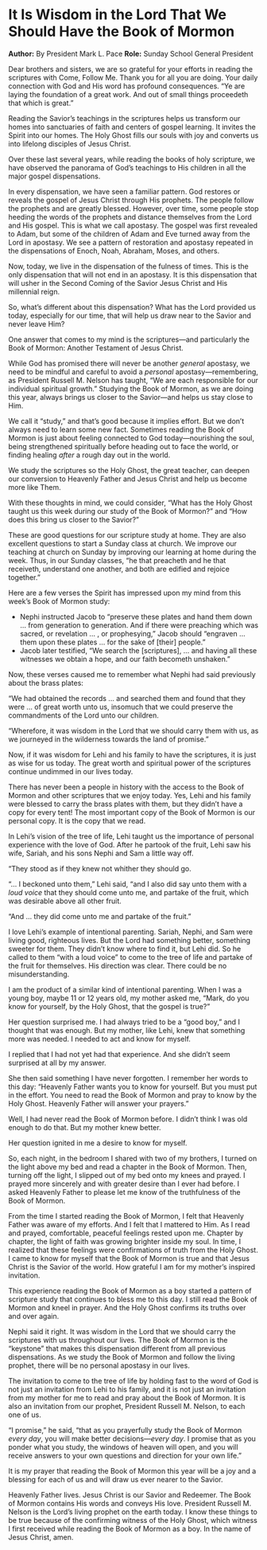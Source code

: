 # It Is Wisdom in the Lord That We Should Have the Book of Mormon

**Author:** By President Mark L. Pace
**Role:** Sunday School General President

<a name="p1"></a>Dear brothers and sisters, we are so grateful for your efforts in reading the scriptures with Come, Follow Me. Thank you for all you are doing. Your daily connection with God and His word has profound consequences. “Ye are laying the foundation of a great work. And out of small things proceedeth that which is great.”

<a name="p2"></a>Reading the Savior’s teachings in the scriptures helps us transform our homes into sanctuaries of faith and centers of gospel learning. It invites the Spirit into our homes. The Holy Ghost fills our souls with joy and converts us into lifelong disciples of Jesus Christ.

<a name="p3"></a>Over these last several years, while reading the books of holy scripture, we have observed the panorama of God’s teachings to His children in all the major gospel dispensations.

<a name="p4"></a>In every dispensation, we have seen a familiar pattern. God restores or reveals the gospel of Jesus Christ through His prophets. The people follow the prophets and are greatly blessed. However, over time, some people stop heeding the words of the prophets and distance themselves from the Lord and His gospel. This is what we call apostasy. The gospel was first revealed to Adam, but some of the children of Adam and Eve turned away from the Lord in apostasy. We see a pattern of restoration and apostasy repeated in the dispensations of Enoch, Noah, Abraham, Moses, and others.

<a name="p5"></a>Now, today, we live in the dispensation of the fulness of times. This is the only dispensation that will not end in an apostasy. It is this dispensation that will usher in the Second Coming of the Savior Jesus Christ and His millennial reign.

<a name="p6"></a>So, what’s different about this dispensation? What has the Lord provided us today, especially for our time, that will help us draw near to the Savior and never leave Him?

<a name="p7"></a>One answer that comes to my mind is the scriptures—and particularly the Book of Mormon: Another Testament of Jesus Christ.

<a name="p8"></a>While God has promised there will never be another *general* apostasy, we need to be mindful and careful to avoid a *personal* apostasy—remembering, as President Russell M. Nelson has taught, “We are each responsible for our individual spiritual growth.” Studying the Book of Mormon, as we are doing this year, always brings us closer to the Savior—and helps us stay close to Him.

<a name="p9"></a>We call it “study,” and that’s good because it implies effort. But we don’t always need to learn some new fact. Sometimes reading the Book of Mormon is just about feeling connected to God today—nourishing the soul, being strengthened spiritually before heading out to face the world, or finding healing *after* a rough day out in the world.

<a name="p10"></a>We study the scriptures so the Holy Ghost, the great teacher, can deepen our conversion to Heavenly Father and Jesus Christ and help us become more like Them.

<a name="p11"></a>With these thoughts in mind, we could consider, “What has the Holy Ghost taught us this week during our study of the Book of Mormon?” and “How does this bring us closer to the Savior?”

<a name="p12"></a>These are good questions for our scripture study at home. They are also excellent questions to start a Sunday class at church. We improve our teaching at church on Sunday by improving our learning at home during the week. Thus, in our Sunday classes, “he that preacheth and he that receiveth, understand one another, and both are edified and rejoice together.”

<a name="p13"></a>Here are a few verses the Spirit has impressed upon my mind from this week’s Book of Mormon study:

* <a name="p14"></a>Nephi instructed Jacob to “preserve these plates and hand them down … from generation to generation. And if there were preaching which was sacred, or revelation … , or prophesying,” Jacob should “engraven … them upon these plates … for the sake of [their] people.”
* <a name="p15"></a>Jacob later testified, “We search the [scriptures], … and having all these witnesses we obtain a hope, and our faith becometh unshaken.”

<a name="p16"></a>Now, these verses caused me to remember what Nephi had said previously about the brass plates:

<a name="p17"></a>“We had obtained the records … and searched them and found that they were … of great worth unto us, insomuch that we could preserve the commandments of the Lord unto our children.

<a name="p18"></a>“Wherefore, it was wisdom in the Lord that we should carry them with us, as we journeyed in the wilderness towards the land of promise.”

<a name="p19"></a>Now, if it was wisdom for Lehi and his family to have the scriptures, it is just as wise for us today. The great worth and spiritual power of the scriptures continue undimmed in our lives today.

<a name="p20"></a>There has never been a people in history with the access to the Book of Mormon and other scriptures that we enjoy today. Yes, Lehi and his family were blessed to carry the brass plates with them, but they didn’t have a copy for every tent! The most important copy of the Book of Mormon is our personal copy. It is the copy that we read.

<a name="p21"></a>In Lehi’s vision of the tree of life, Lehi taught us the importance of personal experience with the love of God. After he partook of the fruit, Lehi saw his wife, Sariah, and his sons Nephi and Sam a little way off.

<a name="p22"></a>“They stood as if they knew not whither they should go.

<a name="p23"></a>“… I beckoned unto them,” Lehi said, “and I also did say unto them with a *loud voice* that they should come unto me, and partake of the fruit, which was desirable above all other fruit.

<a name="p24"></a>“And … they did come unto me and partake of the fruit.”

<a name="p25"></a>I love Lehi’s example of intentional parenting. Sariah, Nephi, and Sam were living good, righteous lives. But the Lord had something better, something sweeter for them. They didn’t know where to find it, but Lehi did. So he called to them “with a loud voice” to come to the tree of life and partake of the fruit for themselves. His direction was clear. There could be no misunderstanding.

<a name="p26"></a>I am the product of a similar kind of intentional parenting. When I was a young boy, maybe 11 or 12 years old, my mother asked me, “Mark, do you know for yourself, by the Holy Ghost, that the gospel is true?”

<a name="p27"></a>Her question surprised me. I had always tried to be a “good boy,” and I thought that was enough. But my mother, like Lehi, knew that something more was needed. I needed to act and know for myself.

<a name="p28"></a>I replied that I had not yet had that experience. And she didn’t seem surprised at all by my answer.

<a name="p29"></a>She then said something I have never forgotten. I remember her words to this day: “Heavenly Father wants you to know for yourself. But you must put in the effort. You need to read the Book of Mormon and pray to know by the Holy Ghost. Heavenly Father will answer your prayers.”

<a name="p30"></a>Well, I had never read the Book of Mormon before. I didn’t think I was old enough to do that. But my mother knew better.

<a name="p31"></a>Her question ignited in me a desire to know for myself.

<a name="p32"></a>So, each night, in the bedroom I shared with two of my brothers, I turned on the light above my bed and read a chapter in the Book of Mormon. Then, turning off the light, I slipped out of my bed onto my knees and prayed. I prayed more sincerely and with greater desire than I ever had before. I asked Heavenly Father to please let me know of the truthfulness of the Book of Mormon.

<a name="p33"></a>From the time I started reading the Book of Mormon, I felt that Heavenly Father was aware of my efforts. And I felt that I mattered to Him. As I read and prayed, comfortable, peaceful feelings rested upon me. Chapter by chapter, the light of faith was growing brighter inside my soul. In time, I realized that these feelings were confirmations of truth from the Holy Ghost. I came to know for myself that the Book of Mormon is true and that Jesus Christ is the Savior of the world. How grateful I am for my mother’s inspired invitation.

<a name="p34"></a>This experience reading the Book of Mormon as a boy started a pattern of scripture study that continues to bless me to this day. I still read the Book of Mormon and kneel in prayer. And the Holy Ghost confirms its truths over and over again.

<a name="p35"></a>Nephi said it right. It was wisdom in the Lord that we should carry the scriptures with us throughout our lives. The Book of Mormon is the “keystone” that makes this dispensation different from all previous dispensations. As we study the Book of Mormon and follow the living prophet, there will be no personal apostasy in our lives.

<a name="p36"></a>The invitation to come to the tree of life by holding fast to the word of God is not just an invitation from Lehi to his family, and it is not just an invitation from my mother for me to read and pray about the Book of Mormon. It is also an invitation from our prophet, President Russell M. Nelson, to each one of us.

<a name="p37"></a>“I promise,” he said, “that as you prayerfully study the Book of Mormon *every day*, you will make better decisions—*every day*. I promise that as you ponder what you study, the windows of heaven will open, and you will receive answers to your own questions and direction for your own life.”

<a name="p38"></a>It is my prayer that reading the Book of Mormon this year will be a joy and a blessing for each of us and will draw us ever nearer to the Savior.

<a name="p39"></a>Heavenly Father lives. Jesus Christ is our Savior and Redeemer. The Book of Mormon contains His words and conveys His love. President Russell M. Nelson is the Lord’s living prophet on the earth today. I know these things to be true because of the confirming witness of the Holy Ghost, which witness I first received while reading the Book of Mormon as a boy. In the name of Jesus Christ, amen.